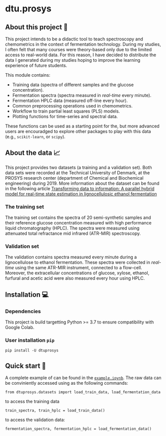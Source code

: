 # dtu.prosys

## About this project 🚀
This project intends to be a didactic tool to teach spectroscopy and chemometrics in the context of fermentation technology. During my studies, I often felt that many courses were theory-based only due to the limited access to real-world data. For this reason, I have decided to distribute the data I generated during my studies hoping to improve the learning experience of future students. 

This module contains:
 - Training data (spectra of different samples and the glucose concentration). 
 - Fermentation spectra (spectra measured in _real-time_ every minute).
 - Fermentation HPLC data (measured off-line every hour).
 - Common preprocessing operations used in chemometrics.
 - Workflow to train partial least squares (PLS) models.
 - Plotting functions for time-series and spectral data.

These functions can be used as a starting point for the, but more advanced users are encouradged to explore other packages to play with this data (e.g., ```scikit-learn```, or ```scipy```). 

## About the data 📈
This project provides two datasets (a training and a validation set). Both data sets were recorded at the Technical University of Denmark, at the PROSYS research center (department of Chemical and Biochemical engineering) during 2019. More information about the dataset can be found in the following article [Transforming data to information: A parallel hybrid model for real-time state estimation in lignocellulosic ethanol fermentation](https://onlinelibrary.wiley.com/doi/10.1002/bit.27586)

### The training set
The training set contains the spectra of 20 semi-synthetic samples and their reference glucose concentration measured with high performance liquid chromatography (HPLC). The spectra were measured using attenuated total refractance mid infrared (ATR-MIR) spectroscopy.

### Validation set
The validation contains spectra measured every minute during a lignocellulose to ethanol fermentation. These spectra were collected in _real-time_ using the same ATR-MIR instrument, connected to a flow-cell. Moreover, the extracellular concentrations of glucose, xylose, ethanol, furfural and acetic acid were also measured every hour using HPLC.  

## Installation 💻
### Dependencies
This project is build targetting Python >= 3.7 to ensure compatibility with Google Colab.

### User installation ```pip```

```
pip install -U dtuprosys
```

## Quick start 🏁
A complete example of can be found in the [```example.ipynb```](https://github.com/paucablop/dtu.prosys/blob/main/example.ipynb). The raw data can be conviniently accessed using as the following commands:

```
from dtuprosys.datasets import load_train_data, load_fermentation_data
```
to access the training data

```
train_spectra, train_hplc = load_train_data()
```
to access the validation data:
```
fermentation_spectra, fermentation_hplc = load_fermentation_data()
``` 
